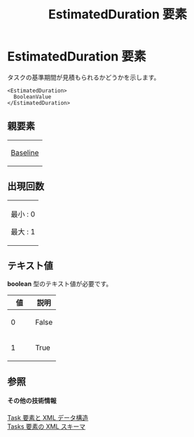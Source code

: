 ﻿---
title: EstimatedDuration 要素
TOCTitle: EstimatedDuration 要素
ms:assetid: d3fe67e2-3152-4558-bb7e-a688003f1052
ms:mtpsurl: https://msdn.microsoft.com/ja-jp/library/Bb968697(v=office.12)
ms:contentKeyID: 16747989
ms.date: 06/30/2008
mtps_version: v=office.12
ms.translationtype: HT
---

# EstimatedDuration 要素

タスクの基準期間が見積もられるかどうかを示します。

    <EstimatedDuration>
      BooleanValue
    </EstimatedDuration>

## 親要素

<table>
<colgroup>
<col style="width: 100%" />
</colgroup>
<tbody>
<tr class="odd">
<td><p><a href="baseline-element.md">Baseline</a></p></td>
</tr>
</tbody>
</table>


## 出現回数


<table>
<colgroup>
<col style="width: 100%" />
</colgroup>
<tbody>
<tr class="odd">
<td><p>最小 : 0</p>
<p>最大 : 1</p></td>
</tr>
</tbody>
</table>


## テキスト値

**boolean** 型のテキスト値が必要です。

<table>
<colgroup>
<col style="width: 50%" />
<col style="width: 50%" />
</colgroup>
<thead>
<tr class="header">
<th>値</th>
<th>説明</th>
</tr>
</thead>
<tbody>
<tr class="odd">
<td><p>0</p></td>
<td><p>False</p></td>
</tr>
<tr class="even">
<td><p>1</p></td>
<td><p>True</p></td>
</tr>
</tbody>
</table>


## 参照

#### その他の技術情報

[Task 要素と XML データ構造](task-elements-and-xml-structure.md)  
[Tasks 要素の XML スキーマ](xml-schema-for-the-tasks-element.md)

